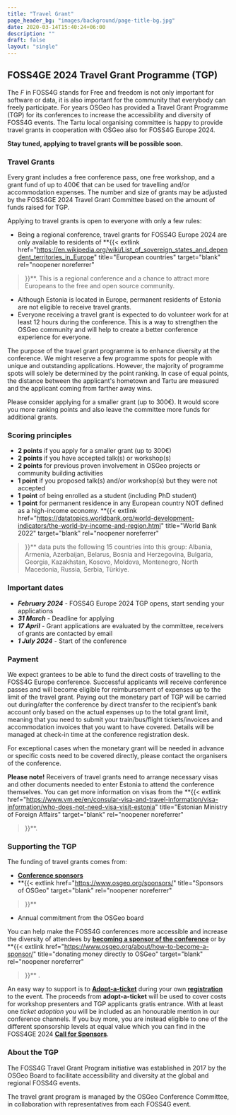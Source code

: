 ```yaml
---
title: "Travel Grant"
page_header_bg: "images/background/page-title-bg.jpg"
date: 2020-03-14T15:40:24+06:00
description: ""
draft: false
layout: "single"
---
```


## FOSS4GE 2024 Travel Grant Programme (TGP)
The _F_ in FOSS4G stands for Free and freedom is not only important for software
or data, it is also important for the community that everybody can freely
participate. For years OSGeo has provided a Travel Grant Programme (TGP) for
its conferences to increase the accessibility and diversity of FOSS4G events.
The Tartu local organising committee is happy to provide travel grants in
cooperation with OSGeo also for FOSS4G Europe 2024.

**Stay tuned, applying to travel grants will be possible soon.**

### Travel Grants
Every grant includes a free conference pass, one free workshop, and a grant
fund of up to 400€ that can be used for travelling and/or accommodation expenses.
The number and size of grants may be adjusted by the FOSS4GE 2024
Travel Grant Committee based on the amount of funds raised for TGP.

Applying to travel grants is open to everyone with only a few rules:
- Being a regional conference, travel grants for FOSS4G Europe 2024 are only
available to residents of
**{{<
    extlink href="https://en.wikipedia.org/wiki/List_of_sovereign_states_and_dependent_territories_in_Europe"
    title="European countries"
    target="blank"
    rel="noopener noreferrer"
>}}**. This is a regional conference and
a chance to attract more Europeans to the free and open source community.
- Although Estonia is located in Europe, permanent residents of Estonia are not
eligible to receive travel grants.
- Everyone receiving a travel grant is expected to do volunteer work for at
least 12 hours during the conference. This is a way to strengthen the OSGeo
community and will help to create a better conference experience for everyone.

The purpose of the travel grant programme is to enhance diversity at the
conference. We might reserve a few programme spots for people with unique and
outstanding applications. However, the majority of programme spots will solely
be determined by the point ranking. In case of equal points, the distance
between the applicant's hometown and Tartu are measured and the applicant
coming from farther away wins.

Please consider applying for a smaller grant (up to 300€). It would score you
more ranking points and also leave the committee more funds for additional
grants.

### Scoring principles

- **2 points** if you apply for a smaller grant (up to 300€)
- **2 points** if you have accepted talk(s) or workshop(s)
- **2 points** for previous proven involvement in OSGeo projects or community
building activities
- **1 point** if you proposed talk(s) and/or workshop(s) but they were not accepted
- **1 point** of being enrolled as a student (including PhD student)
- **1 point** for permanent residence in any European country NOT defined as a
high-income economy.
**{{<
    extlink href="https://datatopics.worldbank.org/world-development-indicators/the-world-by-income-and-region.html"
    title="World Bank 2022"
    target="blank"
    rel="noopener noreferrer"
>}}**
data puts the following 15 countries into this group: Albania, Armenia,
Azerbaijan, Belarus, Bosnia and Herzegovina, Bulgaria, Georgia, Kazakhstan,
Kosovo, Moldova, Montenegro, North Macedonia, Russia, Serbia, Türkiye.

### Important dates
- **_February 2024_** - FOSS4G Europe 2024 TGP opens, start sending your applications
- **_31 March_** - Deadline for applying
- **_17 April_** - Grant applications are evaluated by the committee, receivers
of grants are contacted by email
- **_1 July 2024_** - Start of the conference

### Payment
We expect grantees to  be able to fund the direct costs of travelling to the
FOSS4G Europe conference. Successful applicants will receive conference passes
and will become eligible for reimbursement of expenses up to the limit of the
travel grant. Paying out the monetary part of TGP will be carried out
during/after the conference by direct transfer to the recipient’s bank account
only based on the actual expenses up to the total grant limit, meaning that you
need to submit your train/bus/flight tickets/invoices and accommodation invoices
that you want to have covered. Details will be managed at check-in time at the
conference registration desk.

For exceptional cases when the monetary grant will be needed in advance or
specific costs need to be covered directly, please contact the organisers of
the conference.

**Please note!** Receivers of travel grants need to arrange necessary visas and
other documents needed to enter Estonia to attend the conference themselves.
You can get more information on visas from the
**{{<
    extlink href="https://www.vm.ee/en/consular-visa-and-travel-information/visa-information/who-does-not-need-visa-visit-estonia"
    title="Estonian Ministry of Foreign Affairs"
    target="blank"
    rel="noopener noreferrer"
>}}**.

### Supporting the TGP
The funding of travel grants comes from:
- [**Conference sponsors**](../../sponsors/)
- **{{<
    extlink href="https://www.osgeo.org/sponsors/"
    title="Sponsors of OSGeo"
    target="blank"
    rel="noopener noreferrer"
>}}**
- Annual commitment from the  OSGeo board

You can help make the FOSS4G conferences more accessible and increase the
diversity of attendees by
[**becoming a sponsor of the conference**](../../call-for-sponsors/)
or by
**{{<
    extlink href="https://www.osgeo.org/about/how-to-become-a-sponsor/"
    title="donating money directly to OSGeo"
    target="blank"
    rel="noopener noreferrer"
>}}** .

An easy way to support is to
[**Adopt-a-ticket**](../../registration/adopt-a-ticket/) during your own
[**registration**](../../registration/) to the event. The
proceeds from **adopt-a-ticket** will be used to cover costs
for workshop presenters and TGP applicants gratis entrance. With at least one
_ticket adoption_ you will be included as an honourable mention in our
conference channels. If you buy more, you are instead eligible to one of the
different sponsorship levels at equal value which you can find in the FOSS4GE 2024
[**Call for Sponsors**](../../call-for-sponsors/).

### About the TGP
The FOSS4G Travel Grant Program initiative was established in 2017 by the OSGeo
Board to facilitate accessibility and diversity at the global and regional
FOSS4G events.

The travel grant program is managed by the OSGeo Conference Committee, in
collaboration with representatives from each FOSS4G event.
